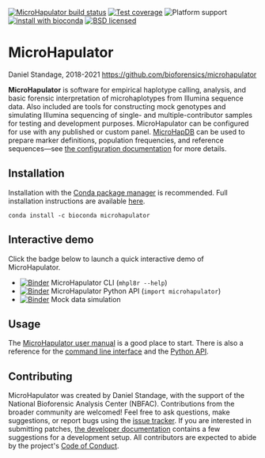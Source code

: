 [![MicroHapulator build status][travisbadge]](https://travis-ci.org/bioforensics/MicroHapulator)
[![Test coverage][codecovbadge]](https://codecov.io/github/bioforensics/MicroHapulator)
![Platform support][platformbadge]
[![install with bioconda][biocondabadge]](http://bioconda.github.io/recipes/microhapulator/README.html)
[![BSD licensed][licensebadge]](https://github.com/bioforensics/MicroHapDB/blob/master/LICENSE.txt)

# MicroHapulator

Daniel Standage, 2018-2021
https://github.com/bioforensics/microhapulator

**MicroHapulator** is software for empirical haplotype calling, analysis, and basic forensic interpretation of microhaplotypes from Illumina sequence data.
Also included are tools for constructing mock genotypes and simulating Illumina sequencing of single- and multiple-contributor samples for testing and development purposes.
MicroHapulator can be configured for use with any published or custom panel.
[MicroHapDB](https://github.com/bioforensics/microhapdb) can be used to prepare marker definitions, population frequencies, and reference sequences—see [the configuration documentation](google.com) for more details.


## Installation

Installation with the [Conda package manager](https://docs.conda.io/en/latest/) is recommended.
Full installation instructions are available [here](google.com).

```
conda install -c bioconda microhapulator
```


## Interactive demo

Click the badge below to launch a quick interactive demo of MicroHapulator.

- [![Binder][binderbadge]](https://mybinder.org/v2/gh/bioforensics/MicroHapulator/master?filepath=binder%2Fdemo-cli.ipynb) MicroHapulator CLI (`mhpl8r --help`)
- [![Binder][binderbadge]](https://mybinder.org/v2/gh/bioforensics/MicroHapulator/master?filepath=binder%2Fdemo-api.ipynb) MicroHapulator Python API (`import microhapulator`)
- [![Binder][binderbadge]](https://mybinder.org/v2/gh/bioforensics/MicroHapulator/master?filepath=binder%2Fdemo-sim.ipynb) Mock data simulation


## Usage

The [MicroHapulator user manual](https://microhapulator.readthedocs.io/en/latest/manual.html) is a good place to start.
There is also a reference for the [command line interface](https://microhapulator.readthedocs.io/en/latest/cli.html) and the [Python API](https://microhapulator.readthedocs.io/en/latest/api.html).


## Contributing

MicroHapulator was created by Daniel Standage, with the support of the National Bioforensic Analysis Center (NBFAC).
Contributions from the broader community are welcomed!
Feel free to ask questions, make suggestions, or report bugs using the [issue tracker](https://github.com/bioforensics/MicroHapulator/issues).
If you are interested in submitting patches, [the developer documentation](google.com) contains a few suggestions for a development setup.
All contributors are expected to abide by the project's [Code of Conduct](google.com).


[travisbadge]: https://img.shields.io/travis/bioforensics/MicroHapulator.svg
[codecovbadge]: https://img.shields.io/codecov/c/github/bioforensics/MicroHapulator.svg
[licensebadge]: https://img.shields.io/badge/license-BSD-blue.svg
[biocondabadge]: https://img.shields.io/badge/install%20with-bioconda-brightgreen.svg?style=flat
[binderbadge]: https://mybinder.org/badge_logo.svg
[platformbadge]: https://img.shields.io/badge/Platforms-linux--64%2Cosx--64-orange.svg
